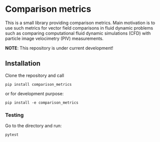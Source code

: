 # Comparison metrics

This is a small library providing comparison metrics. Main motivation is to
use such metrics for vector field comparisons in fluid dynamic problems such as
comparing computational fluid dynamic simulations (CFD) with particle image velocimetry (PIV)
measurements.

**NOTE**: This repository is under current development!

## Installation
Clone the repository and call
```
pip install comparison_metrics
```
or for development purpose:
```
pip install -e comparison_metrics
```

### Testing
Go to the directory and run:

```
pytest
```
